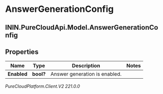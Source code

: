 # AnswerGenerationConfig

## ININ.PureCloudApi.Model.AnswerGenerationConfig

## Properties

|Name | Type | Description | Notes|
|------------ | ------------- | ------------- | -------------|
| **Enabled** | **bool?** | Answer generation is enabled. | |



_PureCloudPlatform.Client.V2 221.0.0_

